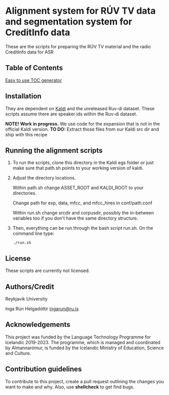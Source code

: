 # Alignment system for RÚV TV data and segmentation system for CreditInfo data
These are the scripts for preparing the RÚV TV material and the radio CreditInfo data for ASR

## Table of Contents
[Easy to use TOC generator](https://ecotrust-canada.github.io/markdown-toc/)

## Installation
They are dependent on [Kaldi](https://github.com/kaldi-asr/kaldi) and the
unreleased Ruv-di dataset. These scripts assume there are speaker ids within
the Ruv-di dataset.

**NOTE! Work in progress.** We use code for the expansion that is not in the official Kaldi version. 
**TO DO:** Extract those files from our Kaldi src dir and ship with this recipe

## Running the alignment scripts 
1. To run the scripts, clone this directory in the Kaldi egs folder or just
make sure  that path.sh points to your working version of kaldi.

2. Adjust the directory locations. 

    Within path.sh change ASSET_ROOT and KALDI_ROOT to your directories.

    Change path for exp, data, mfcc, and mfcc_hires in conf/path.conf

    Within run.sh change srcdir and corpusdir, possibly the in-between
    variables too if you don't have the same directory structure.

3. Then, everything can be run through the bash script run.sh. On the command
line type:

    `./run.sh`

## License
These scripts are currently not licensed.

## Authors/Credit
Reykjavik University

Inga Rún Helgadóttir <ingarun@ru.is>

## Acknowledgements
This project was funded by the Language Technology Programme for Icelandic
2019-2023. The programme, which is managed and coordinated by Almannarómur, is
funded by the Icelandic Ministry of Education, Science and Culture.

## Contribution guidelines
To contribute to this project, create a pull request outlining the changes you
want to make and why. Also, use **shellcheck** to get find bugs.
